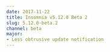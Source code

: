 ```yaml
---
date: 2017-11-22
title: Insomnia v5.12.0 Beta 2
slug: 5.12.0-beta.2
channel: beta
major:
- Less obtrusive update notification
---
```

